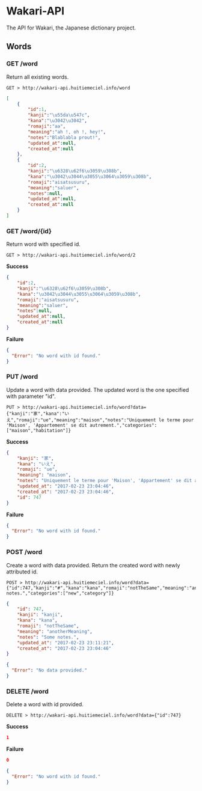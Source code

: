 # Wakari-API
The API for Wakari, the Japanese dictionary project.


## Words 

### GET /word
Return all existing words.
```
GET > http://wakari-api.huitiemeciel.info/word
```
```json
[
    {
        "id":1,
        "kanji":"\u55da\u547c",
        "kana":"\u3042\u3042",
        "romaji":"aa",
        "meaning":"ah !, oh !, hey!",
        "notes":"Blablabla prout!",
        "updated_at":null,
        "created_at":null
    },
    {
        "id":2,
        "kanji":"\u6328\u62f6\u3059\u308b",
        "kana":"\u3042\u3044\u3055\u3064\u3059\u308b",
        "romaji":"aisatsusuru",
        "meaning":"saluer",
        "notes":null,
        "updated_at":null,
        "created_at":null
    }
]
```

### GET /word/{id}
Return word with specified id.
```
GET > http://wakari-api.huitiemeciel.info/word/2
```
**Success**
```json
{
    "id":2,
    "kanji":"\u6328\u62f6\u3059\u308b",
    "kana":"\u3042\u3044\u3055\u3064\u3059\u308b",
    "romaji":"aisatsusuru",
    "meaning":"saluer",
    "notes":null,
    "updated_at":null,
    "created_at":null
}
```
**Failure**
```json
{
  "Error": "No word with id found."
}
```

### PUT /word
Update a word with data provided.
The updated word is the one specified with parameter "id".
```
PUT > http://wakari-api.huitiemeciel.info/word?data={"kanji":"家","kana":"いえ","romaji":"ue","meaning":"maison","notes":"Uniquement le terme pour 'Maison', 'Appartement' se dit autrement.","categories":["maison","habitation"]}
```
**Success**
```json
{
    "kanji": "家",
    "kana": "いえ",
    "romaji": "ue",
    "meaning": "maison",
    "notes": "Uniquement le terme pour 'Maison', 'Appartement' se dit autrement.",
    "updated_at": "2017-02-23 23:04:46",
    "created_at": "2017-02-23 23:04:46",
    "id": 747
}
```
**Failure**
```json
{
  "Error": "No word with id found."
}
```

### POST /word
Create a word with data provided.
Return the created word with newly attributed id.
```
POST > http://wakari-api.huitiemeciel.info/word?data={"id":747,"kanji":"#","kana":"kana","romaji":"notTheSame","meaning":"anotherMeaning","notes":"Some notes.","categories":["new","category"]}
```
```json
{
    "id": 747,
    "kanji": "kanji",
    "kana": "kana",
    "romaji": "notTheSame",
    "meaning": "anotherMeaning",
    "notes": "Some notes.",
    "updated_at": "2017-02-23 23:11:21",
    "created_at": "2017-02-23 23:04:46"
}
```
```json
{
  "Error": "No data provided."
}
```


### DELETE /word
Delete a word with id provided.
```
DELETE > http://wakari-api.huitiemeciel.info/word?data={"id":747}
```

**Success**
```json
1
```
**Failure**
```json
0
```
```json
{
  "Error": "No word with id found."
}
```
